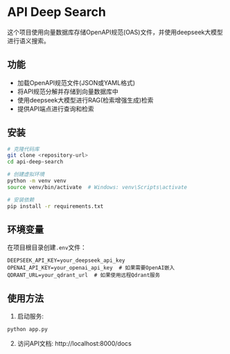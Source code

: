 # API Deep Search

这个项目使用向量数据库存储OpenAPI规范(OAS)文件，并使用deepseek大模型进行语义搜索。

## 功能

- 加载OpenAPI规范文件(JSON或YAML格式)
- 将API规范分解并存储到向量数据库中
- 使用deepseek大模型进行RAG(检索增强生成)检索
- 提供API端点进行查询和检索

## 安装

```bash
# 克隆代码库
git clone <repository-url>
cd api-deep-search

# 创建虚拟环境
python -m venv venv
source venv/bin/activate  # Windows: venv\Scripts\activate

# 安装依赖
pip install -r requirements.txt
```

## 环境变量

在项目根目录创建`.env`文件：

```
DEEPSEEK_API_KEY=your_deepseek_api_key
OPENAI_API_KEY=your_openai_api_key  # 如果需要OpenAI嵌入
QDRANT_URL=your_qdrant_url  # 如果使用远程Qdrant服务
```

## 使用方法

1. 启动服务:

```bash
python app.py
```

2. 访问API文档: http://localhost:8000/docs 